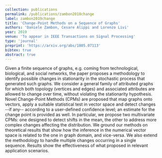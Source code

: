 ```yaml
---
collection: publications
permalink: /publications/zambon2018change
label: zambon2019change
title: 'Change-Point Methods on a Sequence of Graphs'
authors: 'Daniele Zambon, Cesare Alippi and Lorenzo Livi'
year: 2019
venue: 'To appear in IEEE Transactions on Signal Processing'
type: 'journal'
preprint: 'https://arxiv.org/abs/1805.07113'
bibtex: true
abstract: true
---
```


Given a finite sequence of graphs, e.g. coming from technological, biological, and social networks, the paper proposes a methodology to identify possible changes in stationarity in the stochastic process that generated such graphs.
We consider a general family of attributed graphs for which both topology (vertices and edges) and associated attributes are allowed to change over time, without violating the stationarity hypothesis.
Novel Change-Point Methods (CPMs) are proposed that map graphs onto vectors, apply a suitable statistical test in vector space and detect changes --if any-- according to a user-defined confidence level; an estimate for the change point is provided as well.
In particular, we propose two multivariate CPMs: one designed to detect shifts in the mean, the other to address more complex changes affecting the distribution.
We ground our methods on theoretical results that show how the inference in the numerical vector space is related to the one in graph domain, and vice-versa. We also extend the methodology to handle multiple changes occurring in a single sequence.
Results show the effectiveness of what proposed in relevant application scenarios.
